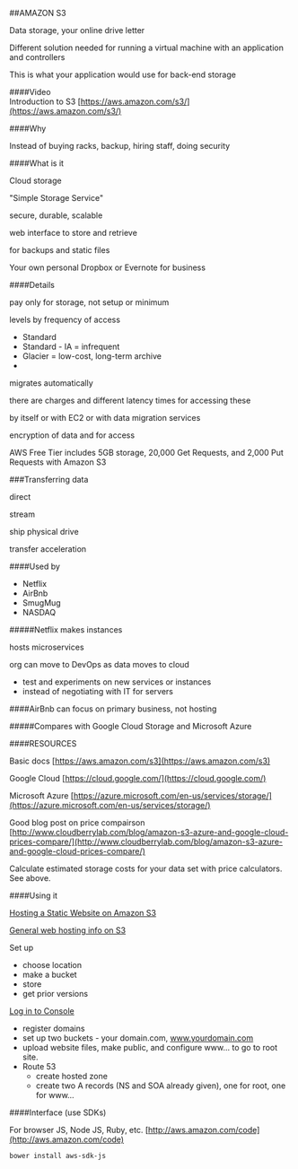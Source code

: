 ##AMAZON S3

Data storage, your online drive letter

Different solution needed for running a virtual machine with an application and controllers

This is what your application would use for back-end storage

####Video  
Introduction to S3 [https://aws.amazon.com/s3/](https://aws.amazon.com/s3/)

####Why

Instead of buying racks, backup, hiring staff, doing security

####What is it

Cloud storage

"Simple Storage Service"

secure, durable, scalable

web interface to store and retrieve

for backups and static files

Your own personal Dropbox or Evernote for business

####Details

pay only for storage, not setup or minimum

levels by frequency of access
- Standard
- Standard - IA = infrequent
- Glacier = low-cost, long-term archive
- 
migrates automatically

there are charges and different latency times for accessing these

by itself or with EC2 or with data migration services

encryption of data and for access

AWS Free Tier includes 5GB storage, 20,000 Get Requests, and 2,000 Put Requests with Amazon S3

###Transferring data

direct

stream

ship physical drive

transfer acceleration

####Used by

- Netflix
- AirBnb
- SmugMug
- NASDAQ

#####Netflix
makes instances

hosts microservices

org can move to DevOps as data moves to cloud

- test and experiments on new services or instances
- instead of negotiating with IT for servers

####AirBnb
can focus on primary business, not hosting

#####Compares with Google Cloud Storage and Microsoft Azure

####RESOURCES

Basic docs [https://aws.amazon.com/s3](https://aws.amazon.com/s3)

Google Cloud [https://cloud.google.com/](https://cloud.google.com/)

Microsoft Azure [https://azure.microsoft.com/en-us/services/storage/](https://azure.microsoft.com/en-us/services/storage/)

Good blog post on price compairson [http://www.cloudberrylab.com/blog/amazon-s3-azure-and-google-cloud-prices-compare/](http://www.cloudberrylab.com/blog/amazon-s3-azure-and-google-cloud-prices-compare/)

Calculate estimated storage costs for your data set with price calculators.  See above.


####Using it

[Hosting a Static Website on Amazon S3](http://docs.aws.amazon.com/AmazonS3/latest/dev/website-hosting-custom-domain-walkthrough.html)

[General web hosting info on S3](http://docs.aws.amazon.com/AmazonS3/latest/dev/WebsiteHosting.html)

Set up

- choose location
- make a bucket
- store
- get prior versions

[Log in to Console](https://console.aws.amazon.com/console/home)

- register domains
- set up two buckets - your domain.com, www.yourdomain.com
- upload website files, make public, and configure www... to go to root site.
- Route 53
    - create hosted zone
    - create  two A records (NS and SOA already given), one for root, one for www...

####Interface (use SDKs)

For browser JS, Node JS, Ruby, etc.
[http://aws.amazon.com/code](http://aws.amazon.com/code)

`bower install aws-sdk-js`
